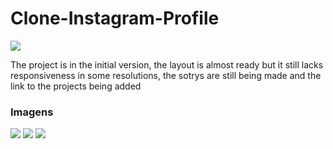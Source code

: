 <h1>Clone-Instagram-Profile</h1>  <img align:"center" alt"Html" height:"30" width:"40" src="https://img.shields.io/badge/Instagram-E4405F?style=for-the-badge&logo=instagram&logoColor=white"/>


The project is in the initial version, the layout is almost ready but it still lacks responsiveness in some resolutions,
the sotrys are still being made and the link to the projects being added

<h3>Imagens</h3>
<img src="https://i.imgur.com/DLPkOdt.png"/>
<img src="https://i.imgur.com/3e7Bday.png"/>
<img src="https://i.imgur.com/Df4Rf2B.png"/>
